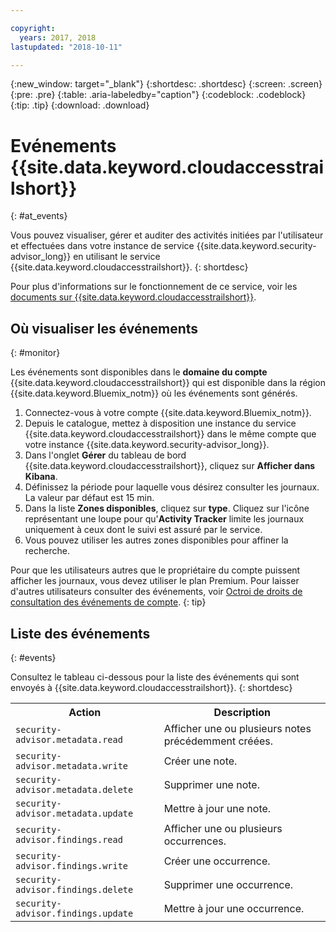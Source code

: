 ```yaml
---

copyright:
  years: 2017, 2018
lastupdated: "2018-10-11"

---
```


{:new_window: target="_blank"}
{:shortdesc: .shortdesc}
{:screen: .screen}
{:pre: .pre}
{:table: .aria-labeledby="caption"}
{:codeblock: .codeblock}
{:tip: .tip}
{:download: .download}


# Evénements {{site.data.keyword.cloudaccesstrailshort}}
{: #at_events}

Vous pouvez visualiser, gérer et auditer des activités initiées par l'utilisateur et effectuées dans votre instance de service {{site.data.keyword.security-advisor_long}} en utilisant le service {{site.data.keyword.cloudaccesstrailshort}}.
{: shortdesc}

Pour plus d'informations sur le fonctionnement de ce service, voir les [documents sur {{site.data.keyword.cloudaccesstrailshort}}](/docs/services/cloud-activity-tracker/index.html).


## Où visualiser les événements
{: #monitor}

Les événements sont disponibles dans le **domaine du compte** {{site.data.keyword.cloudaccesstrailshort}} qui est disponible dans la région {{site.data.keyword.Bluemix_notm}} où les événements sont générés.

1. Connectez-vous à votre compte {{site.data.keyword.Bluemix_notm}}.
2. Depuis le catalogue, mettez à disposition une instance du service {{site.data.keyword.cloudaccesstrailshort}} dans le même compte que votre instance {{site.data.keyword.security-advisor_long}}.
3. Dans l'onglet **Gérer** du tableau de bord {{site.data.keyword.cloudaccesstrailshort}}, cliquez sur **Afficher dans Kibana**.
4. Définissez la période pour laquelle vous désirez consulter les journaux. La valeur par défaut est 15 min.
5. Dans la liste **Zones disponibles**, cliquez sur **type**. Cliquez sur l'icône représentant une loupe pour qu'**Activity Tracker** limite les journaux uniquement à ceux dont le suivi est assuré par le service.
6. Vous pouvez utiliser les autres zones disponibles pour affiner la recherche.

Pour que les utilisateurs autres que le propriétaire du compte puissent afficher les journaux, vous devez utiliser le plan Premium. Pour laisser d'autres utilisateurs consulter des événements, voir [Octroi de droits de consultation des événements de compte](/docs/services/cloud-activity-tracker/how-to/grant_permissions.html#grant_permissions).
{: tip}

## Liste des événements
{: #events}

Consultez le tableau ci-dessous pour la liste des événements qui sont envoyés à {{site.data.keyword.cloudaccesstrailshort}}.
{: shortdesc}

<table>
  <tr>
    <th>Action</th>
    <th>Description</th>
  </tr>
  <tr>
    <td><code>security-advisor.metadata.read</code></td>
    <td>Afficher une ou plusieurs notes précédemment créées.</td>
  </tr>
  <tr>
    <td><code>security-advisor.metadata.write</code></td>
    <td>Créer une note.</td>
  </tr>
  <tr>
    <td><code>security-advisor.metadata.delete</code></td>
    <td>Supprimer une note.</td>
  </tr>
  <tr>
    <td><code>security-advisor.metadata.update</code></td>
    <td>Mettre à jour une note.</td>
  </tr>
  <tr>
    <td><code>security-advisor.findings.read</code></td>
    <td>Afficher une ou plusieurs occurrences.</td>
  </tr>
  <tr>
    <td><code>security-advisor.findings.write</code></td>
    <td>Créer une occurrence.</td>
  </tr>
  <tr>
    <td><code>security-advisor.findings.delete</code></td>
    <td>Supprimer une occurrence.</td>
  </tr>
  <tr>
    <td><code>security-advisor.findings.update</code></td>
    <td>Mettre à jour une occurrence.</td>
  </tr>
</table>
